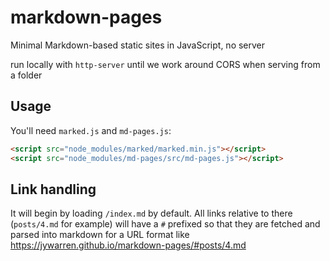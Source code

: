 # markdown-pages
Minimal Markdown-based static sites in JavaScript, no server

run locally with `http-server` until we work around CORS when serving from a folder


## Usage

You'll need `marked.js` and `md-pages.js`:

```html
<script src="node_modules/marked/marked.min.js"></script>
<script src="node_modules/md-pages/src/md-pages.js"></script>
```

## Link handling

It will begin by loading `/index.md` by default. All links relative to there (`posts/4.md` for example) will have a `#` prefixed so that they are fetched and parsed into markdown for a URL format like https://jywarren.github.io/markdown-pages/#posts/4.md

